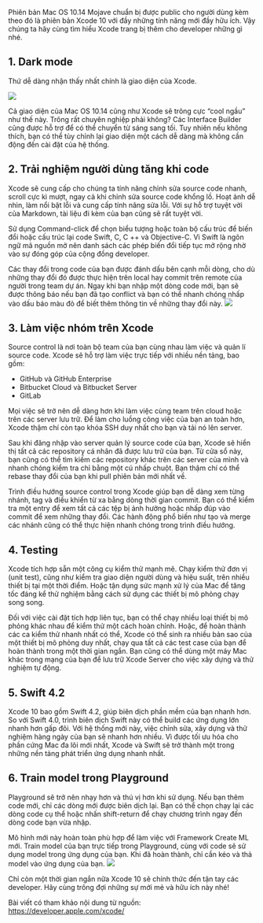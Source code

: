 Phiên bản Mac OS 10.14 Mojave chuẩn bị được public cho người dùng kèm theo đó là phiên bản Xcode 10 với đầy những tính năng mới đầy hữu ích. Vậy chúng ta hãy cùng tìm hiểu Xcode trang bị thêm cho developer những gì nhé.

## 1.	Dark mode

Thứ dễ dàng nhận thấy nhất chính là giao diện của Xcode.

![](https://images.viblo.asia/de0fa6a5-c93f-4b49-9e83-3e05160a429a.png)

Cả giao diện của Mac OS 10.14 cũng như Xcode sẽ trông cực “cool ngầu” như thế này. Trông rất chuyên nghiệp phải không? Các Interface Builder cũng được hỗ trợ để có thể chuyển từ sáng sang tối. Tuy nhiên nếu không thích, bạn có thể tùy chỉnh lại giao diện một cách dễ dàng mà không cần động đến cài đặt của hệ thống.

## 2.	Trải nghiệm người dùng tăng khi code

Xcode sẽ cung cấp cho chúng ta tính năng chỉnh sửa source code nhanh, scroll cực kì mượt, ngay cả khi chỉnh sửa source code khổng lồ. Hoạt ảnh dễ nhìn, làm nổi bật lỗi và cung cấp tính năng sửa lỗi. Với sự hỗ trợ tuyệt vời của Markdown, tài liệu đi kèm của bạn cũng sẽ rất tuyệt vời.

Sử dụng Command-click để chọn biểu tượng hoặc toàn bộ cấu trúc để biến đổi hoặc cấu trúc lại code Swift, C, C ++ và Objective-C. Vì Swift là ngôn ngữ mã nguồn mở nên danh sách các phép biến đổi tiếp tục mở rộng nhờ vào sự đóng góp của cộng đồng developer.

Các thay đổi trong code của bạn được đánh dấu bên cạnh mỗi dòng, cho dù những thay đổi đó được thực hiện trên local hay commit trên remote của người trong team dự án. Ngay khi bạn nhập một dòng code mới, bạn sẽ được thông báo nếu bạn đã tạo conflict và bạn có thể nhanh chóng nhấp vào dấu báo màu đỏ để biết thêm thông tin về những thay đổi này.
![](https://images.viblo.asia/838aa608-901a-4aa8-9f09-300e1a5da712.png)

## 3.	Làm việc nhóm trên Xcode
Source control là nơi toàn bộ team của bạn cùng nhau làm việc và quản lí source code. Xcode sẽ hỗ trợ làm việc trực tiếp với nhiều nền tảng, bao gồm:

* GitHub và GitHub Enterprise
* Bitbucket Cloud và Bitbucket Server
* GitLab

Mọi việc sẽ trở nên dễ dàng hơn khi làm việc cùng team trên cloud hoặc trên các server lưu trữ. Để làm cho luồng công việc của bạn an toàn hơn, Xcode thậm chí còn tạo khóa SSH duy nhất cho bạn và tải nó lên server.

Sau khi đăng nhập vào server quản lý source code của bạn, Xcode sẽ hiển thị tất cả các repository cá nhân đã được lưu trữ của bạn. Từ cửa sổ này, bạn cũng có thể tìm kiếm các repository khác trên các server của mình và nhanh chóng kiểm tra chỉ bằng một cú nhấp chuột. Bạn thậm chí có thể rebase thay đổi của bạn khi pull phiên bản mới nhất về.

Trình điều hướng source control trong Xcode giúp bạn dễ dàng xem từng nhánh, tag và điều khiển từ xa bằng dòng thời gian commit. Bạn có thể kiểm tra một entry để xem tất cả các tệp bị ảnh hưởng hoặc nhấp đúp vào commit để xem những thay đổi. Các hành động phổ biến như tạo và merge các nhánh cũng có thể thực hiện nhanh chóng trong trình điều hướng.

## 4.	Testing
Xcode tích hợp sẵn một công cụ kiểm thử mạnh mẽ. Chạy kiểm thử đơn vị (unit test), cũng như kiểm tra giao diện người dùng và hiệu suất, trên nhiều thiết bị tại một thời điểm. Hoặc tận dụng sức mạnh xử lý của Mac để tăng tốc đáng kể thử nghiệm bằng cách sử dụng các thiết bị mô phỏng chạy song song.

Đối với việc cài đặt tích hợp liên tục, bạn có thể chạy nhiều loại thiết bị mô phỏng khác nhau để kiểm thử một cách hoàn chỉnh. Hoặc, để hoàn thành các ca kiểm thử nhanh nhất có thể, Xcode có thể sinh ra nhiều bản sao của một thiết bị mô phỏng duy nhất, chạy qua tất cả các test case của bạn để hoàn thành trong một thời gian ngắn. Bạn cũng có thể dùng một máy Mac khác trong mạng của bạn để lưu trữ Xcode Server cho việc xây dựng và thử nghiệm tự động.

## 5.	Swift 4.2
Xcode 10 bao gồm Swift 4.2, giúp biên dịch phần mềm của bạn nhanh hơn. So với Swift 4.0, trình biên dịch Swift này có thể build các ứng dụng lớn nhanh hơn gấp đôi. Với hệ thống mới này, việc chỉnh sửa, xây dựng và thử nghiệm hàng ngày của bạn sẽ nhanh hơn nhiều. Vì được tối ưu hóa cho phần cứng Mac đa lõi mới nhất, Xcode và Swift sẽ trở thành một trong những nền tảng phát triển ứng dụng nhanh nhất.

## 6.	Train model trong Playground
Playground sẽ trở nên nhạy hơn và thú vị hơn khi sử dụng. Nếu bạn thêm code mới, chỉ các dòng mới được biên dịch lại. Bạn có thể chọn chạy lại các dòng code cụ thể hoặc nhấn shift-return để chạy chương trình ngay đến dòng code bạn vừa nhập.

Mô hình mới này hoàn toàn phù hợp để làm việc với Framework Create ML mới. Train model của bạn trực tiếp trong Playground, cùng với code sẽ sử dụng model trong ứng dụng của bạn. Khi đã hoàn thành, chỉ cần kéo và thả model vào ứng dụng của bạn.
![](https://images.viblo.asia/917f00f6-cc3d-47ab-9e83-00be1a14190e.png)

Chỉ còn một thời gian ngắn nữa Xcode 10 sẽ chính thức đến tận tay các developer. Hãy cùng trông đợi những sự mới mẻ và hữu ích này nhé!

Bài viết có tham khảo nội dung từ nguồn: https://developer.apple.com/xcode/